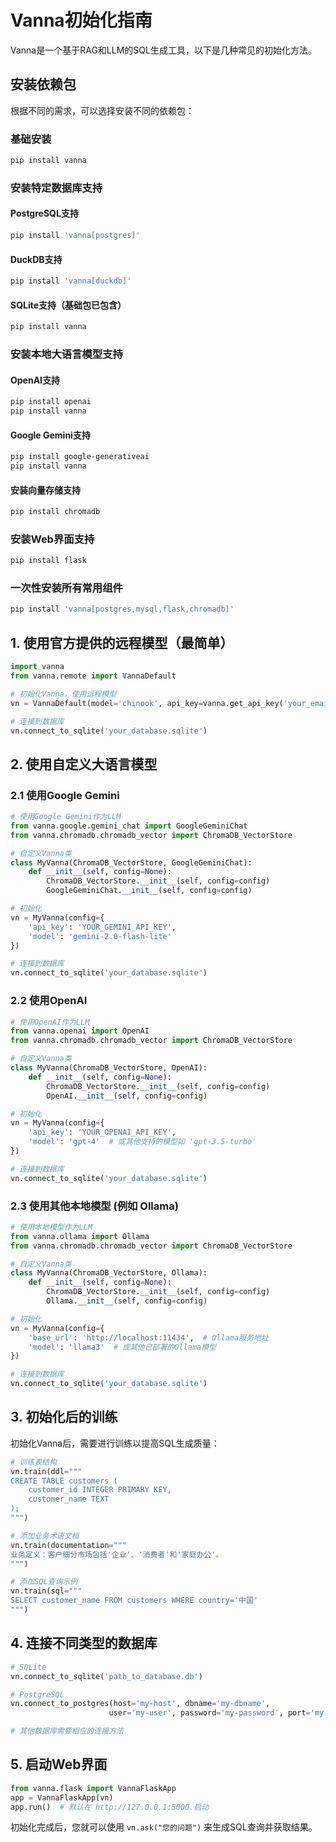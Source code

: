 # Vanna初始化指南

Vanna是一个基于RAG和LLM的SQL生成工具，以下是几种常见的初始化方法。

## 安装依赖包

根据不同的需求，可以选择安装不同的依赖包：

### 基础安装
```powershell
pip install vanna
```

### 安装特定数据库支持

#### PostgreSQL支持
```powershell
pip install 'vanna[postgres]'
```

#### DuckDB支持
```powershell
pip install 'vanna[duckdb]'
```

#### SQLite支持（基础包已包含）
```powershell
pip install vanna
```

### 安装本地大语言模型支持

#### OpenAI支持
```powershell
pip install openai
pip install vanna
```

#### Google Gemini支持
```powershell
pip install google-generativeai
pip install vanna
```

#### 安装向量存储支持
```powershell
pip install chromadb
```

### 安装Web界面支持
```powershell
pip install flask
```

### 一次性安装所有常用组件
```powershell
pip install 'vanna[postgres,mysql,flask,chromadb]'
```

## 1. 使用官方提供的远程模型（最简单）

```python
import vanna
from vanna.remote import VannaDefault

# 初始化Vanna，使用远程模型
vn = VannaDefault(model='chinook', api_key=vanna.get_api_key('your_email@example.com'))

# 连接到数据库
vn.connect_to_sqlite('your_database.sqlite')
```

## 2. 使用自定义大语言模型

### 2.1 使用Google Gemini

```python
# 使用Google Gemini作为LLM
from vanna.google.gemini_chat import GoogleGeminiChat
from vanna.chromadb.chromadb_vector import ChromaDB_VectorStore

# 自定义Vanna类
class MyVanna(ChromaDB_VectorStore, GoogleGeminiChat):
    def __init__(self, config=None):
        ChromaDB_VectorStore.__init__(self, config=config)
        GoogleGeminiChat.__init__(self, config=config)

# 初始化
vn = MyVanna(config={
    'api_key': 'YOUR_GEMINI_API_KEY',
    'model': 'gemini-2.0-flash-lite'
})

# 连接到数据库
vn.connect_to_sqlite('your_database.sqlite')
```

### 2.2 使用OpenAI

```python
# 使用OpenAI作为LLM
from vanna.openai import OpenAI
from vanna.chromadb.chromadb_vector import ChromaDB_VectorStore

# 自定义Vanna类
class MyVanna(ChromaDB_VectorStore, OpenAI):
    def __init__(self, config=None):
        ChromaDB_VectorStore.__init__(self, config=config)
        OpenAI.__init__(self, config=config)

# 初始化
vn = MyVanna(config={
    'api_key': 'YOUR_OPENAI_API_KEY',
    'model': 'gpt-4'  # 或其他支持的模型如 'gpt-3.5-turbo'
})

# 连接到数据库
vn.connect_to_sqlite('your_database.sqlite')
```

### 2.3 使用其他本地模型 (例如 Ollama)

```python
# 使用本地模型作为LLM
from vanna.ollama import Ollama
from vanna.chromadb.chromadb_vector import ChromaDB_VectorStore

# 自定义Vanna类
class MyVanna(ChromaDB_VectorStore, Ollama):
    def __init__(self, config=None):
        ChromaDB_VectorStore.__init__(self, config=config)
        Ollama.__init__(self, config=config)

# 初始化
vn = MyVanna(config={
    'base_url': 'http://localhost:11434',  # Ollama服务地址
    'model': 'llama3'  # 或其他已部署的Ollama模型
})

# 连接到数据库
vn.connect_to_sqlite('your_database.sqlite')
```

## 3. 初始化后的训练

初始化Vanna后，需要进行训练以提高SQL生成质量：

```python
# 训练表结构
vn.train(ddl="""
CREATE TABLE customers (
    customer_id INTEGER PRIMARY KEY,
    customer_name TEXT
);
""")

# 添加业务术语文档
vn.train(documentation="""
业务定义：客户细分市场包括'企业'、'消费者'和'家庭办公'。
""")

# 添加SQL查询示例
vn.train(sql="""
SELECT customer_name FROM customers WHERE country='中国'
""")
```

## 4. 连接不同类型的数据库

```python
# SQLite
vn.connect_to_sqlite('path_to_database.db')

# PostgreSQL
vn.connect_to_postgres(host='my-host', dbname='my-dbname', 
                      user='my-user', password='my-password', port='my-port')

# 其他数据库需要相应的连接方法
```

## 5. 启动Web界面

```python
from vanna.flask import VannaFlaskApp
app = VannaFlaskApp(vn)
app.run()  # 默认在 http://127.0.0.1:5000 启动
```

初始化完成后，您就可以使用 `vn.ask("您的问题")` 来生成SQL查询并获取结果。